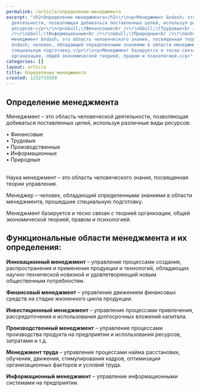 ```yaml
---
permalink: /article/определение-менеджмента
excerpt: "<h2>Определение менеджмента</h2>\r\n<p>Менеджмент &ndash; это область человеческой
  деятельности, позволяющая добиваться поставленных целей, используя различные виды
  ресурсов:</p>\r\n<p>&bull;\tФинансовые<br />\r\n&bull;\tТрудовые<br />\r\n&bull;\tПроизводственные<br
  />\r\n&bull;\tИнформационные<br />\r\n&bull;\tПриродные<br />\r\n&nbsp;</p>\r\n<p>Наука
  менеджмент &ndash; это область человеческого знания, посвященная теории управления.&nbsp;</p>\r\n<p>Менеджер
  &ndash; человек, обладающий определенными знаниями в области менеджмента, прошедшие
  специальную подготовку.</p>\r\n<p>Менеджмент базируется и тесно связан с теорией
  организации, общей экономической теорией, правом и психологией.</p>"
categories: []
layout: article
title: Определение менеджмента
created: 1232719269
---
```

## Определение менеджмента ##

Менеджмент – это область человеческой деятельности, позволяющая добиваться поставленных целей, используя различные виды ресурсов:

• Финансовые  
• Трудовые  
• Производственные  
• Информационные  
• Природные  
 

Наука менеджмент – это область человеческого знания, посвященная теории управления. 

Менеджер – человек, обладающий определенными знаниями в области менеджмента, прошедшие специальную подготовку.

Менеджмент базируется и тесно связан с теорией организации, общей экономической теорией, правом и психологией.

## Функциональные области менеджмента и их определения: ##

**Инновационный менеджмент** – управление процессами создания, распространения и применения продукции и технологий, обладающих научно-технической новизной и удовлетворяющий новым общественным потребностям.

**Финансовый менеджмент** – управление движением финансовых средств на стадии жизненного цикла продукции.

**Инвестиционный менеджмент** – управление процессами привлечения, рассредоточения и использования долгосрочных вложений капитала.

**Производственный менеджмент** – управление процессами производства продукта на предприятии и использования ресурсов, затратами и т.д.

**Менеджмент труда** – управление процессами найма расстановки, обучения, движения, стимулирования кадров, оптимизация организационных факторов и условий труда.

**Информационный менеджмент** – управление информационными системами на предприятии.
